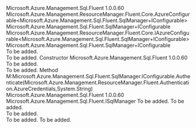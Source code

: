 <Type Name="SqlManager+Configurable" FullName="Microsoft.Azure.Management.Sql.Fluent.SqlManager+Configurable">
  <TypeSignature Language="C#" Value="protected class SqlManager.Configurable : Microsoft.Azure.Management.ResourceManager.Fluent.Core.AzureConfigurable&lt;Microsoft.Azure.Management.Sql.Fluent.SqlManager.IConfigurable&gt;, Microsoft.Azure.Management.ResourceManager.Fluent.Core.IAzureConfigurable&lt;Microsoft.Azure.Management.Sql.Fluent.SqlManager.IConfigurable&gt;, Microsoft.Azure.Management.Sql.Fluent.SqlManager.IConfigurable" />
  <TypeSignature Language="ILAsm" Value=".class nested protected auto ansi beforefieldinit SqlManager/Configurable extends Microsoft.Azure.Management.ResourceManager.Fluent.Core.AzureConfigurable`1&lt;class Microsoft.Azure.Management.Sql.Fluent.SqlManager/IConfigurable&gt; implements class Microsoft.Azure.Management.ResourceManager.Fluent.Core.IAzureConfigurable`1&lt;class Microsoft.Azure.Management.Sql.Fluent.SqlManager/IConfigurable&gt;, class Microsoft.Azure.Management.Sql.Fluent.SqlManager/IConfigurable" />
  <TypeSignature Language="DocId" Value="T:Microsoft.Azure.Management.Sql.Fluent.SqlManager.Configurable" />
  <TypeSignature Language="VB.NET" Value="Protected Class SqlManager.Configurable&#xA;Inherits AzureConfigurable(Of SqlManager.IConfigurable)&#xA;Implements IAzureConfigurable(Of SqlManager.IConfigurable), SqlManager.IConfigurable" />
  <AssemblyInfo>
    <AssemblyName>Microsoft.Azure.Management.Sql.Fluent</AssemblyName>
    <AssemblyVersion>1.0.0.60</AssemblyVersion>
  </AssemblyInfo>
  <Base>
    <BaseTypeName>Microsoft.Azure.Management.ResourceManager.Fluent.Core.AzureConfigurable&lt;Microsoft.Azure.Management.Sql.Fluent.SqlManager+IConfigurable&gt;</BaseTypeName>
    <BaseTypeArguments>
      <BaseTypeArgument TypeParamName="!0">Microsoft.Azure.Management.Sql.Fluent.SqlManager+IConfigurable</BaseTypeArgument>
    </BaseTypeArguments>
  </Base>
  <Interfaces>
    <Interface>
      <InterfaceName>Microsoft.Azure.Management.ResourceManager.Fluent.Core.IAzureConfigurable&lt;Microsoft.Azure.Management.Sql.Fluent.SqlManager+IConfigurable&gt;</InterfaceName>
    </Interface>
    <Interface>
      <InterfaceName>Microsoft.Azure.Management.Sql.Fluent.SqlManager+IConfigurable</InterfaceName>
    </Interface>
  </Interfaces>
  <Docs>
    <summary>To be added.</summary>
    <remarks>To be added.</remarks>
  </Docs>
  <Members>
    <Member MemberName=".ctor">
      <MemberSignature Language="C#" Value="public Configurable ();" />
      <MemberSignature Language="ILAsm" Value=".method public hidebysig specialname rtspecialname instance void .ctor() cil managed" />
      <MemberSignature Language="DocId" Value="M:Microsoft.Azure.Management.Sql.Fluent.SqlManager.Configurable.#ctor" />
      <MemberSignature Language="VB.NET" Value="Public Sub New ()" />
      <MemberType>Constructor</MemberType>
      <AssemblyInfo>
        <AssemblyName>Microsoft.Azure.Management.Sql.Fluent</AssemblyName>
        <AssemblyVersion>1.0.0.60</AssemblyVersion>
      </AssemblyInfo>
      <Parameters />
      <Docs>
        <summary>To be added.</summary>
        <remarks>To be added.</remarks>
      </Docs>
    </Member>
    <Member MemberName="Authenticate">
      <MemberSignature Language="C#" Value="public Microsoft.Azure.Management.Sql.Fluent.ISqlManager Authenticate (Microsoft.Azure.Management.ResourceManager.Fluent.Authentication.AzureCredentials credentials, string subscriptionId);" />
      <MemberSignature Language="ILAsm" Value=".method public hidebysig newslot virtual instance class Microsoft.Azure.Management.Sql.Fluent.ISqlManager Authenticate(class Microsoft.Azure.Management.ResourceManager.Fluent.Authentication.AzureCredentials credentials, string subscriptionId) cil managed" />
      <MemberSignature Language="DocId" Value="M:Microsoft.Azure.Management.Sql.Fluent.SqlManager.Configurable.Authenticate(Microsoft.Azure.Management.ResourceManager.Fluent.Authentication.AzureCredentials,System.String)" />
      <MemberSignature Language="VB.NET" Value="Public Function Authenticate (credentials As AzureCredentials, subscriptionId As String) As ISqlManager" />
      <MemberSignature Language="F#" Value="abstract member Authenticate : Microsoft.Azure.Management.ResourceManager.Fluent.Authentication.AzureCredentials * string -&gt; Microsoft.Azure.Management.Sql.Fluent.ISqlManager&#xA;override this.Authenticate : Microsoft.Azure.Management.ResourceManager.Fluent.Authentication.AzureCredentials * string -&gt; Microsoft.Azure.Management.Sql.Fluent.ISqlManager" Usage="configurable.Authenticate (credentials, subscriptionId)" />
      <MemberType>Method</MemberType>
      <Implements>
        <InterfaceMember>M:Microsoft.Azure.Management.Sql.Fluent.SqlManager.IConfigurable.Authenticate(Microsoft.Azure.Management.ResourceManager.Fluent.Authentication.AzureCredentials,System.String)</InterfaceMember>
      </Implements>
      <AssemblyInfo>
        <AssemblyName>Microsoft.Azure.Management.Sql.Fluent</AssemblyName>
        <AssemblyVersion>1.0.0.60</AssemblyVersion>
      </AssemblyInfo>
      <ReturnValue>
        <ReturnType>Microsoft.Azure.Management.Sql.Fluent.ISqlManager</ReturnType>
      </ReturnValue>
      <Parameters>
        <Parameter Name="credentials" Type="Microsoft.Azure.Management.ResourceManager.Fluent.Authentication.AzureCredentials" />
        <Parameter Name="subscriptionId" Type="System.String" />
      </Parameters>
      <Docs>
        <param name="credentials">To be added.</param>
        <param name="subscriptionId">To be added.</param>
        <summary>To be added.</summary>
        <returns>To be added.</returns>
        <remarks>To be added.</remarks>
      </Docs>
    </Member>
  </Members>
</Type>